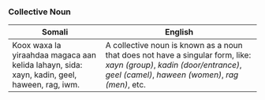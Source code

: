 ### **Collective Noun**

| **Somali**                                            | **English**                                                                                   |
|-------------------------------------------------------|----------------------------------------------------------------------------------------------|
| Koox waxa la yiraahdaa magaca aan kelida lahayn, sida: xayn, kadin, geel, haween, rag, iwm. | A collective noun is known as a noun that does not have a singular form, like: *xayn (group)*, *kadin (door/entrance)*, *geel (camel)*, *haween (women)*, *rag (men)*, etc. |
